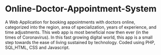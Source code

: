 # Online-Doctor-Appointment-System

A Web Application for booking appointments with doctors online, categorized into the region, area of specialization, years of
experience, and time adjustments. This web app is most beneficial now then ever (in the times of Coronavirus). 
In this fast growing digital world, this app is a small step towards the ease of living sustained by technology. 
Coded using PHP, SQL,HTML, CSS and Javascript.
